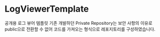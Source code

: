 # LogViewerTemplate

공개용 로그 뷰어 템플릿
기존 개발하던 Private Repository는 보안 사항의 이유로 public으로 전환할 수 없어 코드를 가져오는 형식으로 레포지토리를 구성하였습니다.
